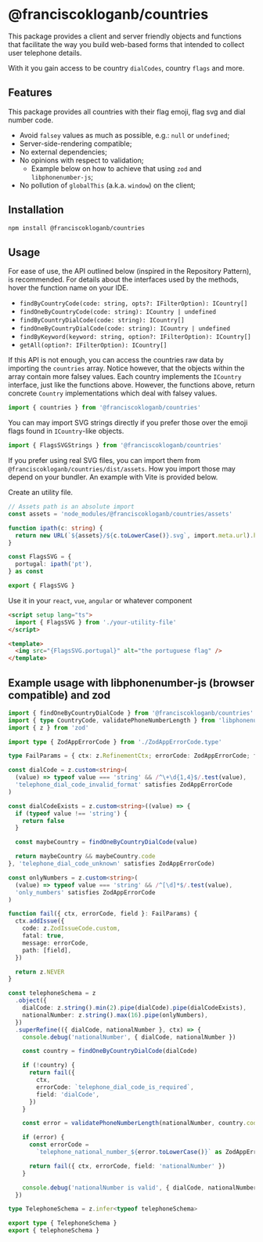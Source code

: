 # @franciscokloganb/countries

This package provides a client and server friendly objects and functions that facilitate the way you build web-based forms that intended to collect user telephone details.

With it you gain access to be country `dialCodes`, country `flags` and more.

## Features

This package provides all countries with their flag emoji, flag svg and dial number code.

- Avoid `falsey` values as much as possible, e.g.: `null` or `undefined`;
- Server-side-rendering compatible;
- No external dependencies;
- No opinions with respect to validation;
  - Example below on how to achieve that using `zod` and `libphonenumber-js`;
- No pollution of `globalThis` (a.k.a. `window`) on the client;

## Installation

```bash
npm install @franciscokloganb/countries
```

## Usage

For ease of use, the API outlined below (inspired in the Repository Pattern), is recommended. For details about the interfaces used by the methods, hover the function name on your IDE.

- `findByCountryCode(code: string, opts?: IFilterOption): ICountry[]`
- `findOneByCountryCode(code: string): ICountry | undefined`
- `findByCountryDialCode(code: string): ICountry[]`
- `findOneByCountryDialCode(code: string): ICountry | undefined`
- `findByKeyword(keyword: string, option?: IFilterOption): ICountry[]`
- `getAll(option?: IFilterOption): ICountry[]`

If this API is not enough, you can access the countries raw data by importing the `countries` array. Notice however, that the objects within the array contain more falsey values. Each country implements the `ICountry` interface, just like the functions above. However, the functions above, return concrete `Country` implementations which deal with falsey values.

```ts
import { countries } from '@franciscokloganb/countries'
```

You can may import SVG strings directly if you prefer those over the emoji flags found in `ICountry`-like objects.

```ts
import { FlagsSVGStrings } from '@franciscokloganb/countries'
```

If you prefer using real SVG files, you can import them from `@franciscokloganb/countries/dist/assets`. How you import those may depend on your bundler. An example with Vite is provided below.

Create an utility file.

```ts
// Assets path is an absolute import
const assets = 'node_modules/@franciscokloganb/countries/assets'

function ipath(c: string) {
  return new URL(`${assets}/${c.toLowerCase()}.svg`, import.meta.url).href
}

const FlagsSVG = {
  portugal: ipath('pt'),
} as const

export { FlagsSVG }
```

Use it in your `react`, `vue`, `angular` or whatever component

```html
<script setup lang="ts">
  import { FlagsSVG } from './your-utility-file'
</script>

<template>
  <img src="{FlagsSVG.portugal}" alt="the portuguese flag" />
</template>
```

## Example usage with libphonenumber-js (browser compatible) and zod

```ts
import { findOneByCountryDialCode } from '@franciscokloganb/countries'
import { type CountryCode, validatePhoneNumberLength } from 'libphonenumber-js'
import { z } from 'zod'

import type { ZodAppErrorCode } from './ZodAppErrorCode.type'

type FailParams = { ctx: z.RefinementCtx; errorCode: ZodAppErrorCode; field: string }

const dialCode = z.custom<string>(
  (value) => typeof value === 'string' && /^\+\d{1,4}$/.test(value),
  'telephone_dial_code_invalid_format' satisfies ZodAppErrorCode
)

const dialCodeExists = z.custom<string>((value) => {
  if (typeof value !== 'string') {
    return false
  }

  const maybeCountry = findOneByCountryDialCode(value)

  return maybeCountry && maybeCountry.code
}, 'telephone_dial_code_unknown' satisfies ZodAppErrorCode)

const onlyNumbers = z.custom<string>(
  (value) => typeof value === 'string' && /^[\d]*$/.test(value),
  'only_numbers' satisfies ZodAppErrorCode
)

function fail({ ctx, errorCode, field }: FailParams) {
  ctx.addIssue({
    code: z.ZodIssueCode.custom,
    fatal: true,
    message: errorCode,
    path: [field],
  })

  return z.NEVER
}

const telephoneSchema = z
  .object({
    dialCode: z.string().min(2).pipe(dialCode).pipe(dialCodeExists),
    nationalNumber: z.string().max(16).pipe(onlyNumbers),
  })
  .superRefine(({ dialCode, nationalNumber }, ctx) => {
    console.debug('nationalNumber', { dialCode, nationalNumber })

    const country = findOneByCountryDialCode(dialCode)

    if (!country) {
      return fail({
        ctx,
        errorCode: `telephone_dial_code_is_required`,
        field: 'dialCode',
      })
    }

    const error = validatePhoneNumberLength(nationalNumber, country.code as CountryCode)

    if (error) {
      const errorCode =
        `telephone_national_number_${error.toLowerCase()}` as ZodAppErrorCode

      return fail({ ctx, errorCode, field: 'nationalNumber' })
    }

    console.debug('nationalNumber is valid', { dialCode, nationalNumber })
  })

type TelephoneSchema = z.infer<typeof telephoneSchema>

export type { TelephoneSchema }
export { telephoneSchema }
```

